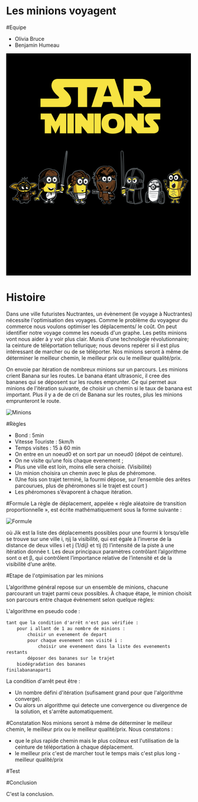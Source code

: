 Les minions voyagent
==

#Equipe
- Olivia Bruce
- Benjamin Humeau

![Star Minion](https://raw.githubusercontent.com/benhu/freezing-robot-minions/master/assets/star_minion.jpg "Star Minion")

# Histoire
Dans une ville futuristes Nuctrantes, un évènement (le voyage à Nuctrantes) nécessite l'optimisation des voyages. 
Comme le problème du voyageur du commerce nous voulons optimiser les déplacements/ le coût. On peut identifier notre voyage comme les noeuds d'un graphe. Les petits minions vont nous aider à y voir plus clair. Munis d'une technologie révolutionnaire; la ceinture de téléportation tellurique; nous devons repérer si il est plus intéressant de marcher ou de se téléporter.
Nos minions seront à même de déterminer le meilleur chemin, le meilleur prix ou le meilleur qualité/prix.

On envoie par itération de nombreux minions sur un parcours.
Les minions crient Banana sur les routes. Le banana étant ultrasonic, il cree des bananes qui se déposent sur les routes emprunter. Ce qui permet aux minions de l'itération suivante, de choisir un chemin si le taux de banana est important. Plus il y a de de cri de Banana sur les routes, plus les minions emprunteront le route.

![Minions](http://media.giphy.com/media/mikVwhc0ntV0k/giphy.gif  "Minions")

#Règles
- Bond : 5min
- Vitesse Touriste : 5km/h
- Temps visites : 15 à 60 min
- On entre en un noeud0 et on sort par un noeud0 (dépot de ceinture).
- On ne visite qu’une fois chaque evenement ;
- Plus une ville est loin, moins elle sera choisie. (Visibilité)
- Un minion choisira un chemin avec le plus de phéromone.
- (Une fois son trajet terminé, la fourmi dépose, sur l’ensemble des arêtes parcourues, plus de phéromones si le trajet est court )
- Les phéromones s’évaporent à chaque itération.



#Formule
La règle de déplacement, appelée « règle aléatoire de transition proportionnelle », est écrite mathématiquement sous la forme suivante :

![Formule](http://upload.wikimedia.org/math/0/7/c/07c690df6ac123d810621855ae3e01b2.png "YOLO")

où Jik est la liste des déplacements possibles pour une fourmi k lorsqu’elle se trouve sur une ville i, ηij la visibilité, qui est égale à l’inverse de la distance de deux villes i et j (1/dij) et τij (t) l’intensité de la piste à une itération donnée t. Les deux principaux paramètres contrôlant l’algorithme sont α et β, qui contrôlent l’importance relative de l’intensité et de la visibilité d’une arête.

#Etape de l'otpimisation par les minions

L’algorithme général repose sur un ensemble de minions, chacune parcourant un trajet parmi ceux possibles. À chaque étape, le minion choisit son parcours entre chaque évènement selon quelque règles:


L'algorithme en pseudo code :
```
tant que la condition d'arrêt n'est pas vérifiée :
	pour i allant de 1 au nombre de minions :
		choisir un evenement de depart 
		pour chaque evenement non visité i :
			choisir une evenement dans la liste des evenements restants
		déposer des bananes sur le trajet
	biodégradation des bananes
finilabananaparti
```
La condition d'arrêt peut être :
- Un nombre défini d'itération (sufisament grand pour que l'algorithme converge).
- Ou alors un algorithme qui detecte une convergence ou divergence de la solution, et s'arrête automatiquement.

#Constatation
Nos minions seront à même de déterminer le meilleur chemin, le meilleur prix ou le meilleur qualité/prix.
Nous constatons :
- que le plus rapide chemin mais le plus coûteux est l'utilisation de la ceinture de téléportation à chaque déplacement.
- le meilleur prix c'est de marcher tout le temps mais c'est plus long 
-meilleur qualité/prix

#Test

#Conclusion

C'est la conclusion.
